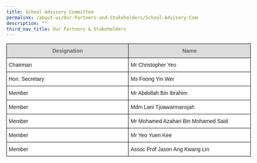 ```yaml
---
title: School Advisory Committee
permalink: /about-us/Our-Partners-and-Stakeholders/School-Advisory-Committee/
description: ""
third_nav_title: Our Partners & Stakeholders
---
```

<style type="text/css">
.tg  {border-collapse:collapse;border-spacing:0;}
.tg td{border-color:black;border-style:solid;border-width:1px;font-family:Arial, sans-serif;font-size:14px;
  overflow:hidden;padding:10px 5px;word-break:normal;}
.tg th{border-color:black;border-style:solid;border-width:1px;font-family:Arial, sans-serif;font-size:14px;
  font-weight:normal;overflow:hidden;padding:10px 5px;word-break:normal;}
.tg .tg-kbjf{background-color:#DDD;color:#666;font-size:14px;font-weight:bold;text-align:center;vertical-align:middle}
.tg .tg-dos6{background-color:#FFF;font-size:14px;text-align:left;vertical-align:middle}
</style>
<table class="tg" style="undefined;table-layout: fixed; width: 642px">
<colgroup>
<col style="width: 321px">
<col style="width: 321px">
</colgroup>
<thead>
  <tr>
    <th class="tg-kbjf"><span style="color:#666;background-color:#DDD">Designation</span></th>
    <th class="tg-kbjf"><span style="color:#666;background-color:#DDD">Name</span></th>
  </tr>
</thead>
<tbody>
  <tr>
    <td class="tg-dos6">Chairman</td>
    <td class="tg-dos6">Mr Christopher Yeo</td>
  </tr>
  <tr>
    <td class="tg-dos6">Hon. Secretary</td>
    <td class="tg-dos6">Ms Foong Yin Wei</td>
  </tr>
  <tr>
    <td class="tg-dos6">Member</td>
    <td class="tg-dos6">Mr Abdollah Bin Ibrahim</td>
  </tr>
  <tr>
    <td class="tg-dos6">Member</td>
    <td class="tg-dos6">Mdm Lani Tjoawarmansjah</td>
  </tr>
  <tr>
    <td class="tg-dos6">Member</td>
    <td class="tg-dos6">Mr Mohamed Azahari Bin Mohamed Said</td>
  </tr>
	<tr>
    <td class="tg-dos6">Member</td>
    <td class="tg-dos6">Mr Yeo Yuen Kee</td>
  </tr>
  <tr>
    <td class="tg-dos6">Member</td>
    <td class="tg-dos6">Assoc Prof Jason Ang Kwang Lin</td>
  </tr>
</tbody>
</table>
